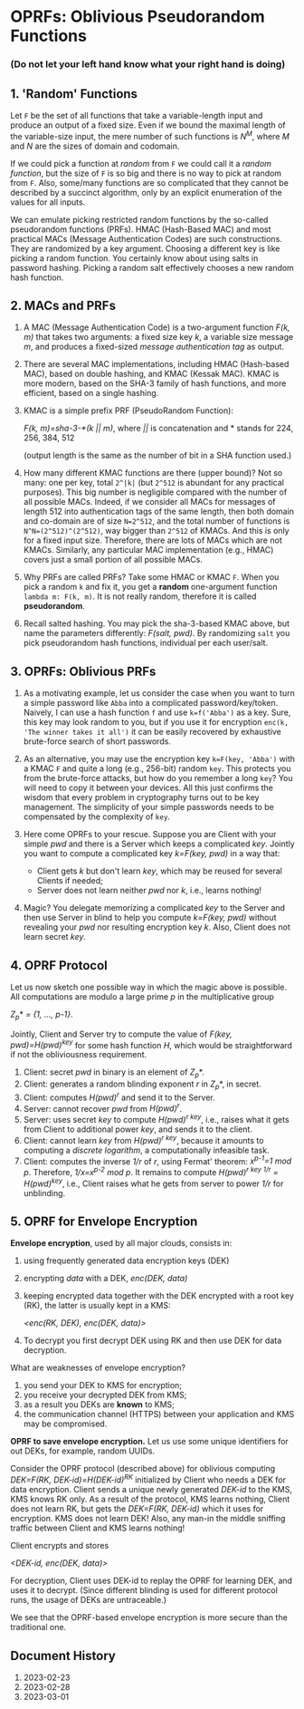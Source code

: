 # OPRFs: Oblivious Pseudorandom Functions
### (Do not let your left hand know what your right hand is doing)

## 1. 'Random' Functions

Let `F` be the set of all functions that take a variable-length 
input and produce an output of a fixed size. 
Even if we bound the maximal length of the variable-size input, 
the mere number of such functions is *N<sup>M</sup>*, where 
*M* and *N* are the sizes of domain and codomain.

If we could pick a function at *random* from `F` 
we could call it a *random function*, but the size of `F`
is so big and there is no way to pick at random from `F`.
Also, some/many functions are so complicated that they cannot
be described by a succinct algorithm, only by an explicit
enumeration of the values for all inputs.

We can emulate picking restricted random functions by 
the so-called pseudorandom functions (PRFs). 
HMAC (Hash-Based MAC) and most practical MACs (Message Authentication Codes) 
are such constructions. 
They are randomized by a key argument. Choosing 
a different key is like picking a random function.
You certainly know about using salts in password hashing.
Picking a random salt effectively chooses a new random hash function.


## 2. MACs and PRFs

1. A MAC (Message Authentication Code) is a two-argument function 
   *F(k, m)* that takes two arguments:
   a fixed size key *k*, a variable size message *m*, and produces a fixed-sized
   *message authentication tag* as output.

1. There are several MAC implementations, including HMAC (Hash-based MAC),
   based on double hashing, and
   KMAC (Kessak MAC). KMAC is more modern, based on the SHA-3 family of 
   hash functions, and more efficient, based on a single hashing.

1. KMAC is a simple prefix PRF (PseudoRandom Function):
   
   *F(k, m)=sha-3-\*(k || m)*, where *||* is concatenation and * stands for 224, 256, 384, 512 
   
   (output length is the same as the number of bit in a SHA function used.)

1. How many different KMAC functions are there (upper bound)? Not so many:
   one per key, total `2^|k|` (but `2^512` is abundant for any practical 
   purposes). This big number is negligible compared with the number of all
   possible MACs. Indeed, if we consider all MACs for messages of length 512 into
   authentication tags of the same length, then both domain and co-domain
   are of size `N=2^512`, and the total number of functions is 
   `N^N=(2^512)^(2^512)`, way bigger than `2^512` of KMACs. 
   And this is only for a fixed input size. Therefore, there are lots of MACs
   which are not KMACs. Similarly, any particular MAC implementation (e.g., HMAC)
   covers just a small portion of all possible MACs.

1. Why PRFs are called PRFs? Take some HMAC or KMAC `F`.
   When you pick a random `k` and fix it, you get a 
   **random** one-argument function `lambda m: F(k, m)`.
   It is not really random, therefore it is called **pseudorandom**.

1. Recall salted hashing. You may pick the sha-3-based KMAC above, but
   name the parameters differently: *F(salt, pwd)*.
   By randomizing `salt` you pick pseudorandom hash functions, individual 
   per each user/salt.


## 3. OPRFs: Oblivious PRFs

1. As a motivating example, let us consider the case when you want to turn a simple 
password like `Abba` into a complicated password/key/token. Naively, I can use a hash 
function `f` and use `k=f('Abba')` as a key. Sure, this key may look random to you, but 
if you use it for encryption `enc(k, 'The winner takes it all')` it can be easily 
recovered by exhaustive brute-force search of short passwords.

2. As an alternative, you may use the encryption key 
`k=F(key, 'Abba')` with a KMAC `F` and quite a long (e.g., 256-bit) random `key`. 
This protects you from the brute-force attacks, but how do you remember a long
`key`? You will need to copy it between your devices. All this just confirms the 
wisdom that every problem in cryptography turns out to be key management.
The simplicity of your simple passwords needs to be compensated by the complexity of `key`.

3. Here come OPRFs to your rescue. Suppose you are Client with your simple *pwd* and 
   there is a Server which keeps a complicated *key*. Jointly you want to
   compute a complicated key *k=F(key, pwd)* in a way that:
   - Client gets *k* but don't learn *key*, which may be reused 
     for several Clients if needed;
   - Server does not learn neither *pwd* nor *k*, i.e., learns nothing!
   
4. Magic? You delegate memorizing a complicated *key* to the Server and then 
   use Server in blind to help you compute *k=F(key, pwd)* without revealing
   your *pwd* nor resulting encryption key *k*. Also, Client does not learn secret *key*.
   

## 4. OPRF Protocol

Let us now sketch one possible way in which the magic above is possible. All computations are 
modulo a large prime *p* in the multiplicative group 

*Z<sub>p</sub><sup>*</sup>* *= {1, ..., p-1}*.

Jointly, Client and Server try to compute the value of *F(key, pwd)=H(pwd)<sup>key</sup>*
for some hash function *H*,
which would be straightforward if not the obliviousness requirement.

1. Client: secret *pwd* in binary is an element of *Z<sub>p</sub><sup>*</sup>*.
1. Client: generates a random blinding exponent *r* in *Z<sub>p</sub><sup>*</sup>*, 
   in secret.
2. Client: computes *H(pwd)<sup>r</sup>* and send it to the Server.
1. Server: cannot recover *pwd* from *H(pwd)<sup>r</sup>*.
1. Server: uses secret *key* to compute *H(pwd)<sup>r key</sup>*, i.e., raises what 
   it gets from Client to additional power *key*, and sends it to the client.
2. Client: cannot learn *key* from *H(pwd)<sup>r key</sup>*, because it amounts
   to computing a *discrete logarithm*, a computationally infeasible task.
1. Client: computes the inverse *1/r* of *r*, using Fermat' theorem:
   *x<sup>p-1</sup>=1 mod p*. Therefore, *1/x=x<sup>p-2</sup> mod p*. It remains to
   compute *H(pwd)<sup>r key 1/r</sup> = H(pwd)<sup>key</sup>*, i.e., 
   Client raises what he gets from server 
   to power *1/r* for unblinding.


## 5. OPRF for Envelope Encryption

**Envelope encryption**, used by all major clouds, consists in:

1. using frequently generated data encryption keys (DEK)
2. encrypting *data* with a DEK, *enc(DEK, data)*
3. keeping encrypted data together with the DEK encrypted
   with a root key (RK), the latter is usually kept in a KMS:

   *<enc(RK, DEK), enc(DEK, data)>*

4. To decrypt you first decrypt DEK using RK and then use DEK for data
   decryption.

What are weaknesses of envelope encryption?

1. you send your DEK to KMS for encryption;
2. you receive your decrypted DEK from KMS;
3. as a result you DEKs are **known** to KMS;
4. the communication channel (HTTPS) between your application 
   and KMS may be compromised.

**OPRF to save envelope encryption.**
Let us use some unique identifiers for out DEKs, for example, 
random UUIDs.

Consider the OPRF protocol (described above) for oblivious 
computing *DEK=F(RK, DEK-id)=H(DEK-id)<sup>RK</sup>*
initialized by Client who needs a DEK for data encryption.
Client sends a unique newly generated *DEK-id* to the KMS, 
KMS knows RK only. As a result of the protocol, KMS learns nothing, Client does not learn RK,
but gets the *DEK=F(RK, DEK-id)* which it uses for encryption.
KMS does not learn DEK! Also, any man-in the middle sniffing 
traffic between Client and KMS learns nothing!

Client encrypts and stores

*<DEK-id, enc(DEK, data)>*

For decryption, Client uses DEK-id to replay the OPRF for learning DEK,
and uses it to decrypt. (Since different blinding is used for different
protocol runs, the usage of DEKs are untraceable.)

We see that the OPRF-based envelope encryption is more secure than the
traditional one.


## Document History

1. 2023-02-23
2. 2023-02-28
3. 2023-03-01
